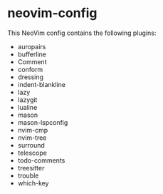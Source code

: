 # neovim-config

This NeoVim config contains the following plugins:

- auropairs
- bufferline
- Comment
- conform
- dressing
- indent-blankline
- lazy
- lazygit
- lualine
- mason
- mason-lspconfig
- nvim-cmp
- nvim-tree
- surround
- telescope
- todo-comments
- treesitter
- trouble
- which-key
